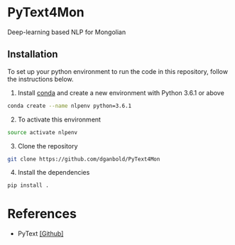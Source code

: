 # PyText4Mon
Deep-learning based NLP for Mongolian

## Installation
To set up your python environment to run the code in this repository, follow the instructions below.

1. Install [conda](https://conda.io/docs/user-guide/install/linux.html) and create a new environment with Python 3.6.1 or above
```bash
conda create --name nlpenv python=3.6.1
```

2. To activate this environment
```bash
source activate nlpenv
```

3. Clone the repository
```bash
git clone https://github.com/dganbold/PyText4Mon
```

4. Install the dependencies
```bash
pip install .
```

# References
* PyText [[Github]](https://github.com/facebookresearch/pytext)
